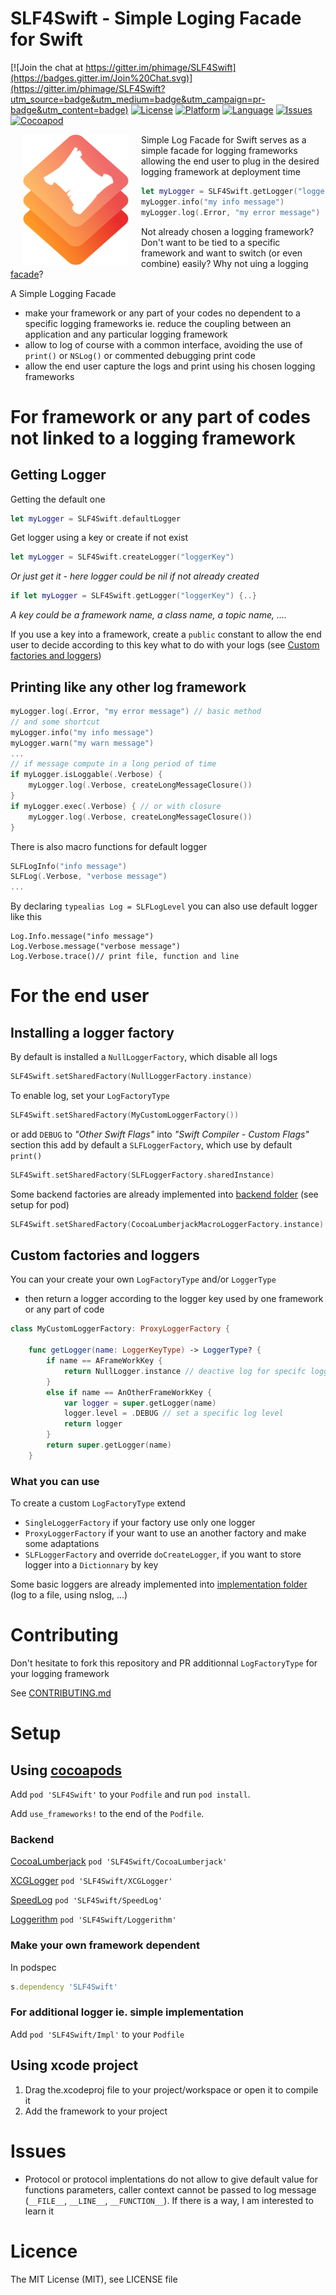 # SLF4Swift - Simple Loging Facade for Swift

[![Join the chat at https://gitter.im/phimage/SLF4Swift](https://badges.gitter.im/Join%20Chat.svg)](https://gitter.im/phimage/SLF4Swift?utm_source=badge&utm_medium=badge&utm_campaign=pr-badge&utm_content=badge)
[![License](https://img.shields.io/badge/license-MIT-blue.svg?style=flat
            )](http://mit-license.org) [![Platform](http://img.shields.io/badge/platform-ios_osx-lightgrey.svg?style=flat
             )](https://developer.apple.com/resources/) [![Language](http://img.shields.io/badge/language-swift-orange.svg?style=flat
             )](https://developer.apple.com/swift) [![Issues](https://img.shields.io/github/issues/phimage/SLF4Swift.svg?style=flat
           )](https://github.com/phimage/Phiole/issues) [![Cocoapod](http://img.shields.io/cocoapods/v/SLF4Swift.svg?style=flat)](http://cocoadocs.org/docsets/SLF4Swift/)

[<img align="left" src="logo.png" hspace="20">](#logo) Simple Log Facade for Swift serves as a simple facade for logging frameworks allowing the end user to plug in the desired logging framework at deployment time

```swift
let myLogger = SLF4Swift.getLogger("loggerName")
myLogger.info("my info message")
myLogger.log(.Error, "my error message")
```

Not already chosen a logging framework? Don't want to be tied to a specific framework and want to switch (or even combine) easily?
Why not uing a logging [facade](https://en.wikipedia.org/wiki/Facade_pattern)?

A Simple Logging Facade
- make your framework or any part of your codes no dependent to a specific logging frameworks ie. reduce the coupling between an application and any particular logging framework
- allow to log of course with a common interface, avoiding the use of `print()` or `NSLog()` or commented debugging print code
- allow the end user capture the logs and print using his chosen logging frameworks

# For framework or any part of codes not linked to a logging framework
## Getting Logger
Getting the default one
```swift
let myLogger = SLF4Swift.defaultLogger
```
Get logger using a key or create if not exist
```swift
let myLogger = SLF4Swift.createLogger("loggerKey")
```
*Or just get it - here logger could be nil if not already created*
```swift
if let myLogger = SLF4Swift.getLogger("loggerKey") {..}
```

*A key could be a framework name, a class name, a topic name, ....*

If you use a key into a framework, create a `public` constant to allow the end user to decide according to this key what to do with your logs (see <a href="#custom_factories_and_loggers">Custom factories and loggers</a>)

## Printing like any other log framework
```swift
myLogger.log(.Error, "my error message") // basic method
// and some shortcut
myLogger.info("my info message")
myLogger.warn("my warn message")
...
// if message compute in a long period of time
if myLogger.isLoggable(.Verbose) {
	myLogger.log(.Verbose, createLongMessageClosure())
}
if myLogger.exec(.Verbose) { // or with closure
	myLogger.log(.Verbose, createLongMessageClosure())
}
```
There is also macro functions for default logger
```swift
SLFLogInfo("info message")
SLFLog(.Verbose, "verbose message")
...
```

By declaring `typealias Log = SLFLogLevel` you can also use default logger like this
```
Log.Info.message("info message")
Log.Verbose.message("verbose message")
Log.Verbose.trace()// print file, function and line

```

# For the end user
## Installing a logger factory
By default is installed a `NullLoggerFactory`, which disable all logs
```swift
SLF4Swift.setSharedFactory(NullLoggerFactory.instance)
```
To enable log, set your `LogFactoryType`
```swift
SLF4Swift.setSharedFactory(MyCustomLoggerFactory())
```

or add `DEBUG` to *"Other Swift Flags"* into *"Swift Compiler - Custom Flags"* section
this add by default a `SLFLoggerFactory`, which use by default `print()`
```swift
SLF4Swift.setSharedFactory(SLFLoggerFactory.sharedInstance)
```

Some backend factories are already implemented into [backend folder](/Backend) (see setup for pod)
```swift
SLF4Swift.setSharedFactory(CocoaLumberjackMacroLoggerFactory.instance)
```

## Custom factories and loggers
You can your create your own `LogFactoryType` and/or `LoggerType`

- then return a logger according to the logger key used by one framework or any part of code

```swift
class MyCustomLoggerFactory: ProxyLoggerFactory {

    func getLogger(name: LoggerKeyType) -> LoggerType? {
    	if name == AFrameWorkKey {
        	return NullLogger.instance // deactive log for specifc logger
        }
        else if name == AnOtherFrameWorkKey {
        	var logger = super.getLogger(name)
            logger.level = .DEBUG // set a specific log level
        	return logger
        }
        return super.getLogger(name)
    }
```

### What you can use

To create a custom `LogFactoryType` extend
- `SingleLoggerFactory` if your factory use only one logger
- `ProxyLoggerFactory` if your want to use an another factory and make some adaptations
- `SLFLoggerFactory` and override `doCreateLogger`, if you want to store logger into a `Dictionnary` by key

Some basic loggers are already implemented into [implementation folder](/SLF4Swift/Implementation) (log to a file, using nslog, ...)


# Contributing #
Don't hesitate to fork this repository and PR additionnal `LogFactoryType` for your logging framework

See [CONTRIBUTING.md](CONTRIBUTING.md)

# Setup #
## Using [cocoapods](http://cocoapods.org/) ##

Add `pod 'SLF4Swift'` to your `Podfile` and run `pod install`.

Add `use_frameworks!` to the end of the `Podfile`.

### Backend
[CocoaLumberjack](https://github.com/CocoaLumberjack/CocoaLumberjack)
`pod 'SLF4Swift/CocoaLumberjack'`

[XCGLogger](https://github.com/DaveWoodCom/XCGLogger)
`pod 'SLF4Swift/XCGLogger'`

[SpeedLog](https://github.com/kostiakoval/SpeedLog)
`pod 'SLF4Swift/SpeedLog'`

[Loggerithm](https://github.com/honghaoz/Loggerithm)
`pod 'SLF4Swift/Loggerithm'`

### Make your own framework dependent
In podspec
```ruby
s.dependency 'SLF4Swift'
```

### For additional logger ie. simple implementation ###
Add `pod 'SLF4Swift/Impl'` to your `Podfile`

## Using xcode project ##

1. Drag the.xcodeproj file to your project/workspace or open it to compile it
2. Add the framework to your project

# Issues
- Protocol or protocol implentations do not allow to give default value for functions parameters, caller context cannot be passed to log message (`__FILE__`, `__LINE__`, `__FUNCTION__`). If there is a way, I am interested to learn it

# Licence #
The MIT License (MIT), see LICENSE file

